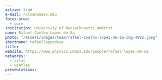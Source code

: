 ```yaml
---
active: true
e-mail: rclsa@umass.edu
focus-area:
  - core
institution: University of Massachusetts Amherst
name: Rafael Coelho Lopes de Sa
photo: "/assets/images/team/rafael-coelho-lopes-de-sa-img-4802.jpeg"
shortname: rafaellopesdesa
title: 
website: https://www.physics.umass.edu/people/rafael-lopes-de-sa
networks:
  - atlas
  - usatlas
presentations:
---
```


